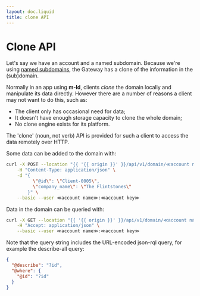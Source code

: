 ```yaml
---
layout: doc.liquid
title: clone API
---
```

# Clone API

Let's say we have an account and a named subdomain. Because we're using [named subdomains](named-subdomains), the Gateway has a clone of the information in the (sub)domain.

Normally in an app using **m-ld**, clients _clone_ the domain locally and manipulate its data directly. However there are a number of reasons a client may not want to do this, such as:
- The client only has occasional need for data;
- It doesn't have enough storage capacity to clone the whole domain;
- No clone engine exists for its platform.

The 'clone' (noun, not verb) API is provided for such a client to access the data remotely over HTTP.

Some data can be added to the domain with:

```bash
curl -X POST --location "{{ '{{ origin }}' }}/api/v1/domain/≪account name≫/≪subdomain≫/state" \
    -H "Content-Type: application/json" \
    -d "{
          \"@id\": \"Client-0005\",
          \"company_name\": \"The Flintstones\"
        }" \
    --basic --user ≪account name≫:≪account key≫
```

Data in the domain can be queried with:

```bash
curl -X GET --location "{{ '{{ origin }}' }}/api/v1/domain/≪account name≫/≪subdomain≫/state?q=%7B%22%40describe%22%3A%22%3Fid%22%2C%22%40where%22%3A%7B%22%40id%22%3A%22%3Fid%22%7D%7D" \
    -H "Accept: application/json" \
    --basic --user ≪account name≫:≪account key≫
```

Note that the query string includes the URL-encoded json-rql query, for example the describe-all query:
```json
{
  "@describe": "?id",
  "@where": {
    "@id": "?id"
  }
}
```
